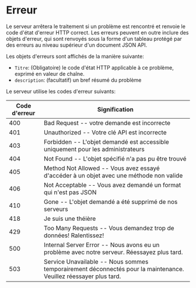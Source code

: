 # Erreur 

Le serveur arrêtera le traitement si un problème est rencontré et renvoie le code d'état d'erreur HTTP correct. Les erreurs peuvent en outre inclure des objets d'erreur, qui sont renvoyés sous la forme d'un tableau protégé par des erreurs au niveau supérieur d'un document JSON API.

Les objets d'erreurs sont affichés de la manière suivante:

* `Titre`: (Obligatoire) le code d'état HTTP applicable à ce problème, exprimé en valeur de chaîne.
* `description`: (facultatif) un bref résumé du problème

Le serveur utilise les codes d'erreur suivants:

Code d'erreur | Signification
---------- | -------
400 | Bad Request -- votre demande est incorrecte 
401 | Unauthorized -- Votre clé API est incorrecte
403 | Forbidden -- L'objet demandé est accessible uniquement pour les administrateurs
404 | Not Found -- L'objet spécifié n'a pas pu être trouvé
405 | Method Not Allowed -- Vous avez essayé d'accéder à un objet avec une méthode non valide
406 | Not Acceptable -- Vous avez demandé un format qui n'est pas JSON
410 | Gone -- L'objet demandé a été supprimé de nos serveurs
418 | Je suis une théière
429 | Too Many Requests -- Vous demandez trop de données! Ralentissez!
500 | Internal Server Error -- Nous avons eu un problème avec notre serveur. Réessayez plus tard.
503 | Service Unavailable -- Nous sommes temporairement déconnectés pour la maintenance. Veuillez réessayer plus tard.
